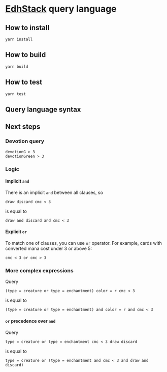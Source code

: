 # [EdhStack](https://edhstack.com) query language

## How to install

```
yarn install
```

## How to build
```
yarn build
```

## How to test
```
yarn test
```

## Query language syntax

## Next steps

### Devotion query
```
devotionG > 3
devotionGreen > 3
```

### Logic

#### Implicit `and`

There is an implicit `and` between all clauses, so
```
draw discard cmc < 3
```
is equal to
```
draw and discard and cmc < 3
```

#### Explicit `or`
To match one of clauses, you can use `or` operator.
For example, cards with converted mana cost under 3 or above 5:
```
cmc < 3 or cmc > 3
```

### More complex expressions
Query
```
(type = creature or type = enchantment) color = r cmc < 3
```
is equal to
```
(type = creature or type = enchantment) and color = r and cmc < 3
```

#### `or` precedence over `and`
Query
```
type = creature or type = enchantment cmc < 3 draw discard
```
is equal to
```
type = creature or (type = enchantment and cmc < 3 and draw and discard)
```
